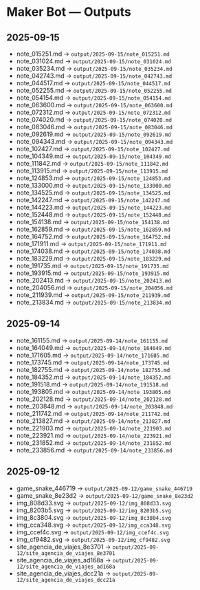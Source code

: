 # Maker Bot — Outputs

## 2025-09-15
- note_015251.md → `output/2025-09-15/note_015251.md`
- note_031024.md → `output/2025-09-15/note_031024.md`
- note_035234.md → `output/2025-09-15/note_035234.md`
- note_042743.md → `output/2025-09-15/note_042743.md`
- note_044517.md → `output/2025-09-15/note_044517.md`
- note_052255.md → `output/2025-09-15/note_052255.md`
- note_054154.md → `output/2025-09-15/note_054154.md`
- note_063600.md → `output/2025-09-15/note_063600.md`
- note_072312.md → `output/2025-09-15/note_072312.md`
- note_074020.md → `output/2025-09-15/note_074020.md`
- note_083046.md → `output/2025-09-15/note_083046.md`
- note_092619.md → `output/2025-09-15/note_092619.md`
- note_094343.md → `output/2025-09-15/note_094343.md`
- note_102427.md → `output/2025-09-15/note_102427.md`
- note_104349.md → `output/2025-09-15/note_104349.md`
- note_111842.md → `output/2025-09-15/note_111842.md`
- note_113915.md → `output/2025-09-15/note_113915.md`
- note_124853.md → `output/2025-09-15/note_124853.md`
- note_133000.md → `output/2025-09-15/note_133000.md`
- note_134525.md → `output/2025-09-15/note_134525.md`
- note_142247.md → `output/2025-09-15/note_142247.md`
- note_144223.md → `output/2025-09-15/note_144223.md`
- note_152448.md → `output/2025-09-15/note_152448.md`
- note_154138.md → `output/2025-09-15/note_154138.md`
- note_162859.md → `output/2025-09-15/note_162859.md`
- note_164752.md → `output/2025-09-15/note_164752.md`
- note_171911.md → `output/2025-09-15/note_171911.md`
- note_174038.md → `output/2025-09-15/note_174038.md`
- note_183229.md → `output/2025-09-15/note_183229.md`
- note_191735.md → `output/2025-09-15/note_191735.md`
- note_193915.md → `output/2025-09-15/note_193915.md`
- note_202413.md → `output/2025-09-15/note_202413.md`
- note_204056.md → `output/2025-09-15/note_204056.md`
- note_211939.md → `output/2025-09-15/note_211939.md`
- note_213834.md → `output/2025-09-15/note_213834.md`

## 2025-09-14
- note_161155.md → `output/2025-09-14/note_161155.md`
- note_164049.md → `output/2025-09-14/note_164049.md`
- note_171605.md → `output/2025-09-14/note_171605.md`
- note_173745.md → `output/2025-09-14/note_173745.md`
- note_182755.md → `output/2025-09-14/note_182755.md`
- note_184352.md → `output/2025-09-14/note_184352.md`
- note_191518.md → `output/2025-09-14/note_191518.md`
- note_193805.md → `output/2025-09-14/note_193805.md`
- note_202128.md → `output/2025-09-14/note_202128.md`
- note_203848.md → `output/2025-09-14/note_203848.md`
- note_211742.md → `output/2025-09-14/note_211742.md`
- note_213827.md → `output/2025-09-14/note_213827.md`
- note_221903.md → `output/2025-09-14/note_221903.md`
- note_223921.md → `output/2025-09-14/note_223921.md`
- note_231852.md → `output/2025-09-14/note_231852.md`
- note_233856.md → `output/2025-09-14/note_233856.md`

## 2025-09-12
- game_snake_446719 → `output/2025-09-12/game_snake_446719`
- game_snake_8e23d2 → `output/2025-09-12/game_snake_8e23d2`
- img_808d33.svg → `output/2025-09-12/img_808d33.svg`
- img_8203b5.svg → `output/2025-09-12/img_8203b5.svg`
- img_8c3804.svg → `output/2025-09-12/img_8c3804.svg`
- img_cca348.svg → `output/2025-09-12/img_cca348.svg`
- img_ccef4c.svg → `output/2025-09-12/img_ccef4c.svg`
- img_cf9482.svg → `output/2025-09-12/img_cf9482.svg`
- site_agencia_de_viajes_8e3701 → `output/2025-09-12/site_agencia_de_viajes_8e3701`
- site_agencia_de_viajes_ad168a → `output/2025-09-12/site_agencia_de_viajes_ad168a`
- site_agencia_de_viajes_dcc21a → `output/2025-09-12/site_agencia_de_viajes_dcc21a`
